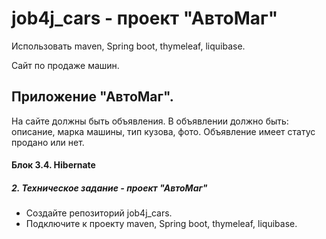 # job4j_cars - проект "АвтоМаг"

Использовать maven, Spring boot, thymeleaf, liquibase.

Сайт по продаже машин.

## Приложение "АвтоМаг".

На сайте должны быть объявления. В объявлении должно быть: описание, марка машины, тип кузова, фото.
Объявление имеет статус продано или нет.

#### Блок 3.4. Hibernate

##### 2. Техническое задание - проект "АвтоМаг"

- Создайте репозиторий job4j_cars.
- Подключите к проекту maven, Spring boot, thymeleaf, liquibase.
